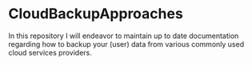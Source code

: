 # CloudBackupApproaches
In this repository I will endeavor to maintain up to date documentation regarding how to backup your (user) data from various commonly used cloud services providers. 
